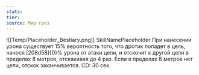 ```yaml
---
stats: 
tier: 
source: Мир грез
---
```

![[Temp/Placeholder_Bestiary.png]]
SkillNamePlaceholder
При нанесении урона существует 15% вероятность того, что дротик попадет в цель, нанося [208d58]{0}% урона от атаки цели, и отскочит к другой цели в пределах 8 метров, отскакивая до 4 раз. Если в пределах 8 метров нет цели, отскок заканчивается. CD: 30 сек.
